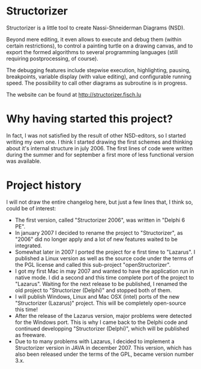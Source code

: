 # Structorizer

Structorizer is a little tool to create Nassi-Shneiderman Diagrams (NSD).

Beyond mere editing, it even allows to execute and debug them (within certain restrictions), to control a painting turtle on a drawing canvas, and to export the formed algorithms to several programming languages (still requiring postprocessing, of course).

The debugging features include stepwise execution, highlighting, pausing, breakpoints, variable display (with value editing), and configurable running speed. The possibility to call other diagrams as subroutine is in progress.

The website can be found at http://structorizer.fisch.lu


# Why having started this project?

In fact, I was not satisfied by the result of other NSD-editors, so I started writing my own one. I think I started drawing the first schemes and thinking about it\'s internal structure in july 2006. The first lines of code were written during the summer and for september a first more of less functional version was available.


# Project history

I will not draw the entire changelog here, but just a few lines that, I think so, could be of interest:

* The first version, called "Structorizer 2006", was written in "Delphi 6 PE".
* In january 2007 I decided to rename the project to "Structorizer", as "2006" did no longer apply and a lot of new features waited to be integrated.
* Somewhat later in 2007 I ported the project for e first time to "Lazarus". I published a Linux version as well as the source code under the terms of the PGL license and called this sub-project "openStructorizer".
* I got my first Mac in may 2007 and wanted to have the application run in native mode. I did a second and this time complete port of the project to "Lazarus". Waiting for the next release to be published, I renamed the old project to "Structorizer (Delphi)" and stopped both of them.
* I will publish Windows, Linux and Mac OSX (intel) ports of the new "Structorizer (Lazarus)" project. This will be completely open-source this time!
* After the release of the Lazarus version, major problems were detected for the Windows port. This is why I came back to the Delphi code and continued developping "Structorizer (Delphi)", which will be published as freeware.
* Due to to many problems with Lazarus, I decided to implement a Structorizer version in JAVA in december 2007. This version, which has also been released under the terms of the GPL, became version number 3.x.
